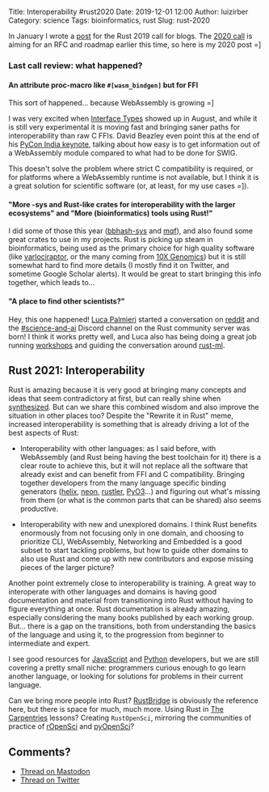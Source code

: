Title: Interoperability #rust2020
Date: 2019-12-01 12:00
Author: luizirber
Category: science
Tags: bioinformatics, rust
Slug: rust-2020

In January I wrote a [post] for the Rust 2019 call for blogs.
The [2020 call] is aiming for an RFC and roadmap earlier this time,
so here is my 2020 post =]

[post]: {filename}/2019-01-05-rust-2019.md
[2020 call]: https://blog.rust-lang.org/2019/10/29/A-call-for-blogs-2020.html

### Last call review: what happened?

#### An attribute proc-macro like `#[wasm_bindgen]` but for FFI

This sort of happened... because WebAssembly is growing =]

I was very excited when [Interface Types] showed up in August,
and while it is still very experimental it is moving fast and bringing saner
paths for interoperability than raw C FFIs.
David Beazley even point this at the end of his [PyCon India keynote],
talking about how easy is to get information out of a WebAssembly module
compared to what had to be done for SWIG.

[Interface Types]: https://hacks.mozilla.org/2019/08/webassembly-interface-types/
[PyCon India keynote]: https://www.youtube.com/watch?v=r-A78RgMhZU

This doesn't solve the problem where strict C compatibility is required,
or for platforms where a WebAssembly runtime is not available,
but I think it is a great solution for scientific software
(or, at least, for my use cases =]).

#### "More -sys and Rust-like crates for interoperability with the larger ecosystems" and "More (bioinformatics) tools using Rust!"

I did some of those this year ([bbhash-sys] and [mqf]),
and also found some great crates to use in my projects.
Rust is picking up steam in bioinformatics,
being used as the primary choice for high quality software
(like [varlociraptor], 
or the many coming from [10X Genomics])
but it is still somewhat hard to find more details
(I mostly find it on Twitter,
and sometime Google Scholar alerts).
It would be great to start bringing this info together,
which leads to...

[bbhash-sys]: https://crates.io/crates/bbhash-sys
[mqf]: https://crates.io/crates/mqf
[varlociraptor]: https://varlociraptor.github.io/
[10X Genomics]: https://github.com/10XGenomics/

#### "A place to find other scientists?"

Hey, this one happened! [Luca Palmieri] started a conversation on [reddit] and
the [#science-and-ai] Discord channel on the Rust community server was born!
I think it works pretty well,
and Luca also has being doing a great job running [workshops]
and guiding the conversation around [rust-ml].

[Luca Palmieri]: https://twitter.com/algo_luca/status/1081966759048028162
[reddit]: 
https://www.reddit.com/r/rust/comments/ae77gt/scientific_computingmachine_learning_do_we_want_a/
[#science-and-ai]: https://discord.gg/EXTSq4v
[workshops]: https://github.com/LukeMathWalker/ndarray-koans
[rust-ml]: https://github.com/rust-ml/discussion

## Rust 2021: Interoperability

Rust is amazing because it is very good at bringing many concepts and ideas that
seem contradictory at first,
but can really shine when [synthesized].
But can we share this combined wisdom and also improve the situation in other
places too?
Despite the "Rewrite it in Rust" meme,
increased interoperability is something that is already driving a lot of the
best aspects of Rust:

- Interoperability with other languages: as I said before,
  with WebAssembly (and Rust being having the best toolchain for it)
  there is a clear route to achieve this,
  but it will not replace all the software that already exist and can benefit
  from FFI and C compatibility.
  Bringing together developers from the many language specific binding
  generators ([helix], [neon], [rustler], [PyO3]...) and figuring out what's missing from
  them (or what is the common parts that can be shared) also seems productive.

- Interoperability with new and unexplored domains.
  I think Rust benefits enormously from not focusing only in one domain,
  and choosing to prioritize CLI, WebAssembly, Networking and Embedded is a good
  subset to start tackling problems,
  but how to guide other domains to also use Rust and come up with new
  contributors and expose missing pieces of the larger picture?

[synthesized]: https://rust-lang.github.io/rustconf-2018-keynote/#127
[helix]: https://github.com/tildeio/helix
[neon]: https://github.com/neon-bindings/neon
[rustler]: https://github.com/rusterlium/rustler
[PyO3]: https://github.com/PyO3/pyo3

Another point extremely close to interoperability is training.
A great way to interoperate with other languages and domains is having good
documentation and material from transitioning into Rust without having to figure
everything at once.
Rust documentation is already amazing,
especially considering the many books published by each working group.
But... there is a gap on the transitions,
both from understanding the basics of the language and using it,
to the progression from beginner to intermediate and expert.

I see good resources for [JavaScript] and [Python] developers,
but we are still covering a pretty small niche:
programmers curious enough to go learn another language,
or looking for solutions for problems in their current language.

[JavaScript]: https://github.com/yoshuawuyts/rust-for-js-people
[Python]: https://github.com/rochacbruno/py2rs

Can we bring more people into Rust?
[RustBridge] is obviously the reference here,
but there is space for much,
much more.
Using Rust in [The Carpentries] lessons?
Creating `RustOpenSci`,
mirroring the communities of practice of [rOpenSci] and [pyOpenSci]?

[RustBridge]: https://rustbridge.com/
[The Carpentries]: https://carpentries.org/
[rOpenSci]: https://ropensci.org/about/
[pyOpenSci]: https://www.pyopensci.org/

## Comments?

- [Thread on Mastodon][100]
- [Thread on Twitter][101]

[100]: https://social.lasanha.org/@luizirber/
[101]: https://twitter.com/luizirber/status/
